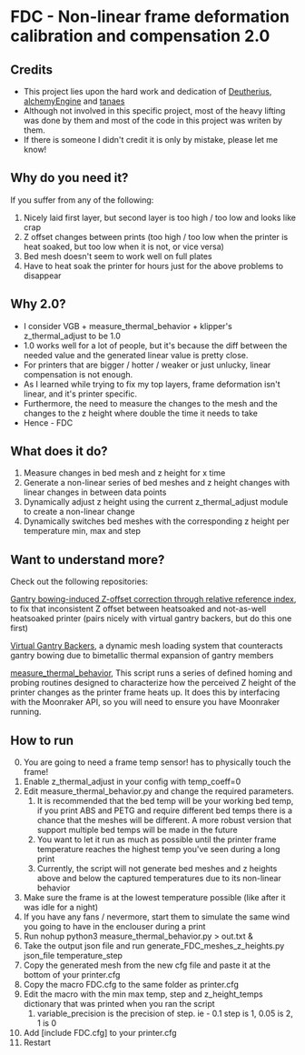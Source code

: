 # FDC - Non-linear frame deformation calibration and compensation 2.0

## Credits
* This project lies upon the hard work and dedication of [Deutherius](https://github.com/Deutherius), [alchemyEngine](https://github.com/alchemyEngine) and [tanaes]( https://github.com/tanaes)
* Although not involved in this specific project, most of the heavy lifting was done by them and most of the code in this project was writen by them.
* If there is someone I didn't credit it is only by mistake, please let me know!

## Why do you need it?
If you suffer from any of the following:
1) Nicely laid first layer, but second layer is too high / too low and looks like crap
2) Z offset changes between prints (too high / too low when the printer is heat soaked, but too low when it is not, or vice versa)
3) Bed mesh doesn't seem to work well on full plates
4) Have to heat soak the printer for hours just for the above problems to disappear

## Why 2.0?
* I consider VGB + measure_thermal_behavior + klipper's z_thermal_adjust to be 1.0
* 1.0 works well for a lot of people, but it's because the diff between the needed value and the generated linear value is pretty close.
* For printers that are bigger / hotter / weaker or just unlucky, linear compensation is not enough.
* As I learned while trying to fix my top layers, frame deformation isn't linear, and it's printer specific. 
* Furthermore, the need to measure the changes to the mesh and the changes to the z height where double the time it needs to take
* Hence - FDC

## What does it do?
1. Measure changes in bed mesh and z height for x time
2. Generate a non-linear series of bed meshes and z height changes with linear changes in between data points
3. Dynamically adjust z height using the current z_thermal_adjust module to create a non-linear change
4. Dynamically switches bed meshes with the corresponding z height per temperature min, max and step

## Want to understand more?
Check out the following repositories:

[Gantry bowing-induced Z-offset correction through relative reference index](https://github.com/Deutherius/Gantry-bowing-induced-Z-offset-correction-through-relative-reference-index), to fix that inconsistent Z offset between heatsoaked and not-as-well heatsoaked printer (pairs nicely with virtual gantry backers, but do this one first)

[Virtual Gantry Backers](https://github.com/Deutherius/VGB), a dynamic mesh loading system that counteracts gantry bowing due to bimetallic thermal expansion of gantry members

[measure_thermal_behavior](https://github.com/alchemyEngine/measure_thermal_behavior), This script runs a series of defined homing and probing routines designed to characterize how the perceived Z height of the printer changes as the printer frame heats up. It does this by interfacing with the Moonraker API, so you will need to ensure you have Moonraker running.

## How to run 
0. You are going to need a frame temp sensor! has to physically touch the frame!
1. Enable z_thermal_adjust in your config with temp_coeff=0
2. Edit measure_thermal_behavior.py and change the required parameters.
   1. It is recommended that the bed temp will be your working bed temp, if you print ABS and PETG and require different bed temps there is a chance that the meshes will be different. A more robust version that support multiple bed temps will be made in the future
   2. You want to let it run as much as possible until the printer frame temperature reaches the highest temp you've seen during a long print
   3. Currently, the script will not generate bed meshes and z heights above and below the captured temperatures due to its non-linear behavior 
3. Make sure the frame is at the lowest temperature possible (like after it was idle for a night)
4. If you have any fans / nevermore, start them to simulate the same wind you going to have in the enclouser during a print
5. Run nohup python3 measure_thermal_behavior.py > out.txt &
6. Take the output json file and run generate_FDC_meshes_z_heights.py json_file temperature_step
7. Copy the generated mesh from the new cfg file and paste it at the bottom of your printer.cfg
8. Copy the macro FDC.cfg to the same folder as printer.cfg
9. Edit the macro with the min max temp, step and z_height_temps dictionary that was printed when you ran the script
   1. variable_precision is the precision of step. ie - 0.1 step is 1, 0.05 is 2, 1 is 0
10. Add [include FDC.cfg] to your printer.cfg
11. Restart